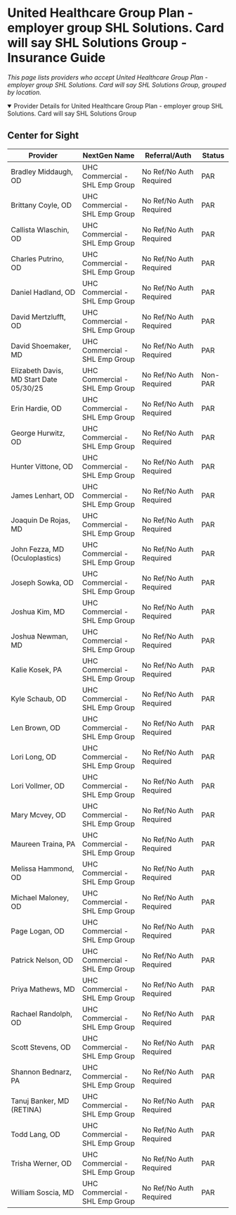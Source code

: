 # United Healthcare Group Plan - employer group SHL Solutions. Card will say SHL Solutions Group - Insurance Guide

*This page lists providers who accept United Healthcare Group Plan - employer group SHL Solutions. Card will say SHL Solutions Group, grouped by location.*

<details open><summary>Provider Details for United Healthcare Group Plan - employer group SHL Solutions. Card will say SHL Solutions Group</summary>

## Center for Sight

| Provider | NextGen Name | Referral/Auth | Status |
|----------|-------------|--------------|--------|
| Bradley Middaugh, OD | UHC Commercial - SHL Emp Group | No Ref/No Auth Required | PAR |
| Brittany Coyle, OD | UHC Commercial - SHL Emp Group | No Ref/No Auth Required | PAR |
| Callista Wlaschin, OD | UHC Commercial - SHL Emp Group | No Ref/No Auth Required | PAR |
| Charles Putrino, OD | UHC Commercial - SHL Emp Group | No Ref/No Auth Required | PAR |
| Daniel Hadland, OD | UHC Commercial - SHL Emp Group | No Ref/No Auth Required | PAR |
| David Mertzlufft, OD | UHC Commercial - SHL Emp Group | No Ref/No Auth Required | PAR |
| David Shoemaker, MD | UHC Commercial - SHL Emp Group | No Ref/No Auth Required | PAR |
| Elizabeth Davis, MD                      Start Date 05/30/25 | UHC Commercial - SHL Emp Group | No Ref/No Auth Required | Non-PAR |
| Erin Hardie, OD | UHC Commercial - SHL Emp Group | No Ref/No Auth Required | PAR |
| George Hurwitz, OD | UHC Commercial - SHL Emp Group | No Ref/No Auth Required | PAR |
| Hunter Vittone, OD | UHC Commercial - SHL Emp Group | No Ref/No Auth Required | PAR |
| James Lenhart, OD | UHC Commercial - SHL Emp Group | No Ref/No Auth Required | PAR |
| Joaquin De Rojas, MD | UHC Commercial - SHL Emp Group | No Ref/No Auth Required | PAR |
| John Fezza, MD (Oculoplastics) | UHC Commercial - SHL Emp Group | No Ref/No Auth Required | PAR |
| Joseph Sowka, OD | UHC Commercial - SHL Emp Group | No Ref/No Auth Required | PAR |
| Joshua Kim, MD | UHC Commercial - SHL Emp Group | No Ref/No Auth Required | PAR |
| Joshua Newman, MD | UHC Commercial - SHL Emp Group | No Ref/No Auth Required | PAR |
| Kalie Kosek, PA | UHC Commercial - SHL Emp Group | No Ref/No Auth Required | PAR |
| Kyle Schaub, OD | UHC Commercial - SHL Emp Group | No Ref/No Auth Required | PAR |
| Len Brown, OD | UHC Commercial - SHL Emp Group | No Ref/No Auth Required | PAR |
| Lori Long, OD | UHC Commercial - SHL Emp Group | No Ref/No Auth Required | PAR |
| Lori Vollmer, OD | UHC Commercial - SHL Emp Group | No Ref/No Auth Required | PAR |
| Mary Mcvey, OD | UHC Commercial - SHL Emp Group | No Ref/No Auth Required | PAR |
| Maureen Traina, PA | UHC Commercial - SHL Emp Group | No Ref/No Auth Required | PAR |
| Melissa Hammond, OD | UHC Commercial - SHL Emp Group | No Ref/No Auth Required | PAR |
| Michael Maloney, OD | UHC Commercial - SHL Emp Group | No Ref/No Auth Required | PAR |
| Page Logan, OD | UHC Commercial - SHL Emp Group | No Ref/No Auth Required | PAR |
| Patrick Nelson, OD | UHC Commercial - SHL Emp Group | No Ref/No Auth Required | PAR |
| Priya Mathews, MD | UHC Commercial - SHL Emp Group | No Ref/No Auth Required | PAR |
| Rachael Randolph, OD | UHC Commercial - SHL Emp Group | No Ref/No Auth Required | PAR |
| Scott Stevens, OD | UHC Commercial - SHL Emp Group | No Ref/No Auth Required | PAR |
| Shannon Bednarz, PA | UHC Commercial - SHL Emp Group | No Ref/No Auth Required | PAR |
| Tanuj Banker, MD (RETINA) | UHC Commercial - SHL Emp Group | No Ref/No Auth Required | PAR |
| Todd Lang, OD | UHC Commercial - SHL Emp Group | No Ref/No Auth Required | PAR |
| Trisha Werner, OD | UHC Commercial - SHL Emp Group | No Ref/No Auth Required | PAR |
| William Soscia, MD | UHC Commercial - SHL Emp Group | No Ref/No Auth Required | PAR |

</details>

